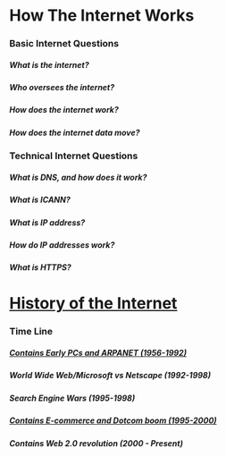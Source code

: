 # How The Internet Works

### Basic Internet Questions 
##### What is the internet?
##### Who oversees the internet?
##### How does the internet work?
##### How does the internet data move?

### Technical Internet Questions
##### What is DNS, and how does it work?
##### What is ICANN?
##### What is IP address?
##### How do IP addresses work?
##### What is HTTPS?


# [History of the Internet](https://github.com/kpp46/HowTheInternetWorks/blob/main/TimeLine/Full%20Timeline.md)

### Time Line
##### [Contains Early PCs and ARPANET (1956-1992)](https://github.com/kpp46/HowTheInternetWorks/blob/main/TimeLine/Contains%20Early%20PCs%20and%20ARPANET.md)
##### World Wide Web/Microsoft vs Netscape (1992-1998)
##### Search Engine Wars (1995-1998)
##### [Contains E-commerce and Dotcom boom (1995-2000)](https://github.com/kpp46/HowTheInternetWorks/blob/main/TimeLine/Contains%20E-commerce%20and%20Dotcom%20Boom.md)
##### Contains Web 2.0 revolution (2000 - Present) 

